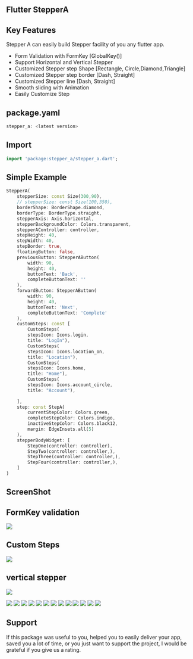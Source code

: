 <!--
This README describes the package. If you publish this package to pub.dev,
this README's contents appear on the landing page for your package.

For information about how to write a good package README, see the guide for
[writing package pages](https://dart.dev/guides/libraries/writing-package-pages).

For general information about developing packages, see the Dart guide for
[creating packages](https://dart.dev/guides/libraries/create-library-packages)
and the Flutter guide for
[developing packages and plugins](https://flutter.dev/developing-packages).
-->


##                                   Flutter StepperA

## Key Features

Stepper A can easily build Stepper facility of you any flutter app. 
- Form Validation with FormKey [GlobalKey<FormState>()]
- Support Horizontal and Vertical Stepper
- Customized Stepper step Shape [Rectangle, Circle,Diamond,Triangle]
- Customized Stepper step border [Dash, Straight]
- Customized Stepper line  [Dash, Straight]
- Smooth sliding with Animation
- Easily Customize Step


## package.yaml
```dart
stepper_a: <latest version>
```

## Import
```dart
import 'package:stepper_a/stepper_a.dart';
```
## Simple Example


```dart
StepperA(
    stepperSize: const Size(300,90),
    // stepperSize: const Size(100,350),
    borderShape: BorderShape.diamond,
    borderType: BorderType.straight,
    stepperAxis: Axis.horizontal,
    stepperBackgroundColor: Colors.transparent,
    stepperAController: controller,
    stepHeight: 40,
    stepWidth: 40,
    stepBorder: true,
    floatingButton: false,
    previousButton: StepperAButton(
        width: 90,
        height: 40,
        buttonText: 'Back',
        completeButtonText: ''
    ),
    forwardButton: StepperAButton(
        width: 90,
        height: 40,
        buttonText: 'Next',
        completeButtonText: 'Complete'
    ),
    customSteps: const [
        CustomSteps(
        stepsIcon: Icons.login,
        title: "LogIn"),
        CustomSteps(
        stepsIcon: Icons.location_on,
        title: "Location"),
        CustomSteps(
        stepsIcon: Icons.home,
        title: "Home"),
        CustomSteps(
        stepsIcon: Icons.account_circle,
        title: "Account"),
    
    ],
    step: const StepA(
        currentStepColor: Colors.green,
        completeStepColor: Colors.indigo,
        inactiveStepColor: Colors.black12,
        margin: EdgeInsets.all(5)
    ),
    stepperBodyWidget: [
        StepOne(controller: controller),
        StepTwo(controller: controller,),
        StepThree(controller: controller,),
        StepFour(controller: controller,),
    ]
)
```

## ScreenShot

## FormKey validation
![](example/assets/pic/formkey.gif)

## Custom Steps
![](example/assets/pic/Media_230415_222459.gif)

## vertical stepper
![](example/assets/pic/vertical_circle.gif)

![](example/assets/pic/horizontal_circle.gif)
![](example/assets/pic/horizontal_circle_border.gif)
![](example/assets/pic/horizontal_circle_dash.gif)
![](example/assets/pic/horizontal_triangle.gif)
![](example/assets/pic/horizontal_tringle_border.gif)
![](example/assets/pic/Media_230415_221146.gif)
![](example/assets/pic/Media_230415_221243.gif)
![](example/assets/pic/Media_230415_221534.gif)
![](example/assets/pic/Media_230415_221733.gif)
![](example/assets/pic/tringle.gif)
![](example/assets/pic/Media_230415_222359.gif)
![](example/assets/pic/Media_230415_222245.gif)
![](example/assets/pic/Media_230415_222135.gif)



## Support
If this package was useful to you, helped you to easily deliver your app, saved you a lot of time, or you just want to
support the project, I would be grateful if you give us a rating.
